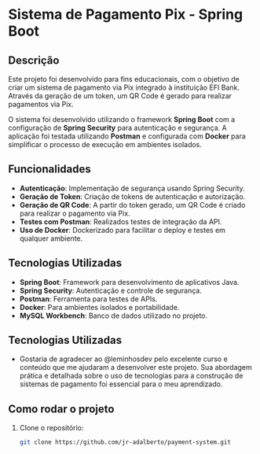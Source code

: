 # Sistema de Pagamento Pix - Spring Boot

## Descrição

Este projeto foi desenvolvido para fins educacionais, com o objetivo de criar um sistema de pagamento via Pix integrado à instituição EFI Bank. Através da geração de um token, um QR Code é gerado para realizar pagamentos via Pix.

O sistema foi desenvolvido utilizando o framework **Spring Boot** com a configuração de **Spring Security** para autenticação e segurança. A aplicação foi testada utilizando **Postman** e configurada com **Docker** para simplificar o processo de execução em ambientes isolados.

## Funcionalidades

- **Autenticação**: Implementação de segurança usando Spring Security.
- **Geração de Token**: Criação de tokens de autenticação e autorização.
- **Geração de QR Code**: A partir do token gerado, um QR Code é criado para realizar o pagamento via Pix.
- **Testes com Postman**: Realizados testes de integração da API.
- **Uso de Docker**: Dockerizado para facilitar o deploy e testes em qualquer ambiente.

## Tecnologias Utilizadas

- **Spring Boot**: Framework para desenvolvimento de aplicativos Java.
- **Spring Security**: Autenticação e controle de segurança.
- **Postman**: Ferramenta para testes de APIs.
- **Docker**: Para ambientes isolados e portabilidade.
- **MySQL Workbench**: Banco de dados utilizado no projeto.


## Tecnologias Utilizadas

 - Gostaria de agradecer ao @leminhosdev pelo excelente curso e conteúdo que me ajudaram a desenvolver este projeto. Sua abordagem prática e detalhada sobre o uso de tecnologias para a construção de sistemas de pagamento foi essencial para o meu aprendizado.

## Como rodar o projeto

1. Clone o repositório:
   ```bash
   git clone https://github.com/jr-adalberto/payment-system.git

